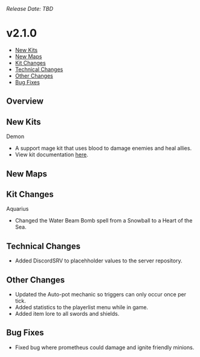 _Release Date: TBD_

# v2.1.0

- [New Kits](#new-kits)
- [New Maps](#new-maps)
- [Kit Changes](#kit-changes)
- [Technical Changes](#technical-changes)
- [Other Changes](#other-changes)
- [Bug Fixes](#bug-fixes)

## Overview

## New Kits

Demon

- A support mage kit that uses blood to damage enemies and heal allies.
- View kit documentation [here](/kits/Demon).

## New Maps

## Kit Changes

Aquarius

- Changed the Water Beam Bomb spell from a Snowball to a Heart of the Sea.

## Technical Changes

- Added DiscordSRV to placehholder values to the server repository.

## Other Changes

- Updated the Auto-pot mechanic so triggers can only occur once per tick.
- Added statistics to the playerlist menu while in game.
- Added item lore to all swords and shields.

## Bug Fixes

- Fixed bug where prometheus could damage and ignite friendly minions.
